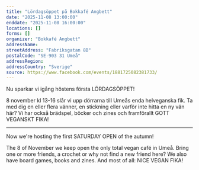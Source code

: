 ```yaml
---
title: "Lördagsöppet på Bokkafé Angbett"
date: "2025-11-08 13:00:00"
enddate: "2025-11-08 16:00:00"
locations: []
forms: []
organizer: "Bokkafé Angbett"
addressName: 
streetAddress: "Fabriksgatan 8B"
postalCode: "SE-903 31 Umeå"
addressRegion:
addressCountry: "Sverige"
source: https://www.facebook.com/events/1881725082381733/
---
```

Nu sparkar vi igång höstens första LÖRDAGSÖPPET!

8 november kl 13-16 slår vi upp dörrarna till Umeås enda helveganska fik. Ta med dig en eller flera vänner, en stickning eller varför inte hitta en ny vän här? Vi har också brädspel, böcker och zines och framförallt GOTT VEGANSKT FIKA!
_______________________________________________________________

Now we're hosting the first SATURDAY OPEN of the autumn!

The 8 of November we keep open the only total vegan café in Umeå. Bring one or more friends, a crochet or why not find a new friend here? We also have board games, books and zines. And most of all: NICE VEGAN FIKA!

